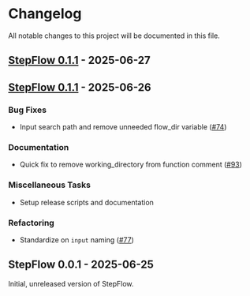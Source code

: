 # Changelog

All notable changes to this project will be documented in this file.

## <a id="0.1.1"></a> [StepFlow 0.1.1](https://github.com/riptano/stepflow/releases/tag/stepflow-rs-0.1.1) - 2025-06-27
## <a id="0.1.1"></a> [StepFlow 0.1.1](https://github.com/riptano/stepflow/releases/tag/stepflow-rs-0.1.1) - 2025-06-26
### Bug Fixes

- Input search path and remove unneeded flow_dir variable ([#74](https://github.com/riptano/stepflow/pull/74))

### Documentation

- Quick fix to remove working_directory from function comment ([#93](https://github.com/riptano/stepflow/pull/93))

### Miscellaneous Tasks

- Setup release scripts and documentation

### Refactoring

- Standardize on `input` naming ([#77](https://github.com/riptano/stepflow/pull/77))

## <a id="0.0.1"></a> StepFlow 0.0.1 - 2025-06-25
Initial, unreleased version of StepFlow.